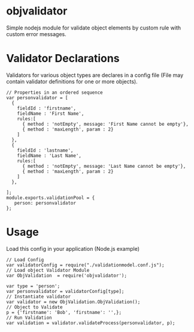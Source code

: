# objvalidator

Simple nodejs module for validate object elements by custom rule with custom
error messages.

# Validator Declarations

Validators for various object types are declares in a config file (File may
contain validator definitions for one or more objects).

    // Properties in an ordered sequence
    var personvalidator = [
      {
        fieldId : 'firstname',
        fieldName : 'First Name',
        rules:[
          { method : 'notEmpty', message: 'First Name cannot be empty'},
          { method : 'maxLength', param : 2}
        ]
      },
      {
        fieldId : 'lastname',
        fieldName : 'Last Name',
        rules:[
          { method : 'notEmpty', message: 'Last Name cannot be empty'},
          { method : 'maxLength', param : 2}
        ]
      },
       
    ];
    module.exports.validationPool = {
       person: personvalidator
    };



# Usage

Load this config in your application (Node.js example)

    // Load Config
    var validatorConfig = require("./validationmodel.conf.js");
    // Load object Validator Module
    var ObjValidation  = require('objvalidator');
    
    var type = 'person';
    var personvalidator = validatorConfig[type];
    // Instantiate validator
    var validator = new ObjValidation.ObjValidation();
    // Object to Validate
    p = {'firstname': 'Bob', 'firstname': '',};
    // Run Validation
    var validation = validator.validateProcess(personvalidator, p);

